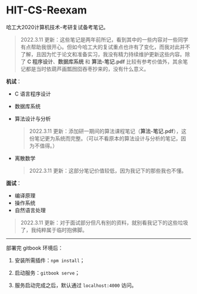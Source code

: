 # HIT-CS-Reexam

哈工大2020计算机技术-考研复试备考笔记。

> 2022.3.11 更新：这些笔记是两年前所记，看到其中的一些内容对一些同学有点帮助我很开心。但如今哈工大的复试重点也许有了变化，而我对此并不了解，且因为忙于论文和准备实习，我没有精力持续维护更新这些内容。除了 **C 程序设计**、**数据库系统** 和 **算法-笔记.pdf** 比较有参考价值外，其余笔记都是当时依葫芦画瓢囫囵吞枣抄来的，没有什么意义。

**机试**：

- C 语言程序设计

- 数据库系统

- 算法设计与分析

  > 2022.3.11 更新：添加研一期间的算法课程笔记（**算法-笔记.pdf**），这份笔记更为系统而完整。（可以不看原本的算法设计与分析的笔记，因为不值得。）

- 离散数学

  > 2022.3.11 更新：这部分笔记价值较低，因为我记下的那些我也不懂。

**面试**：

- 编译原理
- 操作系统
- 自然语言处理

> 2022.3.11 更新：对于面试部分但凡有别的资料，就别看我记下的这些垃圾了，我纯粹属于临时抱佛脚。

---

部署完 gitbook 环境后：

1. 安装所需插件：`npm install`；

2. 启动服务：`gitbook serve`；
3. 服务启动完成之后，默认通过 `localhost:4000` 访问。
